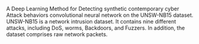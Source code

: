 A Deep Learning Method for Detecting synthetic contemporary cyber Attack behaviors convolutional neural network on the UNSW-NB15 dataset. UNSW-NB15 is a network intrusion dataset. It contains nine different attacks, including DoS, worms, Backdoors, and Fuzzers. In addition, the dataset comprises raw network packets.

